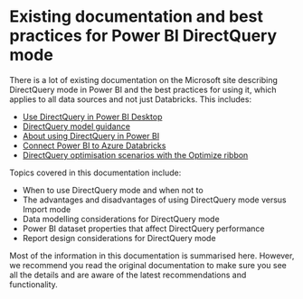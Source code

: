 # Existing documentation and best practices for Power BI DirectQuery mode

There is a lot of existing documentation on the Microsoft site describing DirectQuery mode in Power BI and the best practices for using it, which applies to all data sources and not just Databricks. 
This includes:

* [Use DirectQuery in Power BI Desktop](https://learn.microsoft.com/en-us/power-bi/connect-data/desktop-use-directquery)
* [DirectQuery model guidance](https://learn.microsoft.com/en-us/power-bi/guidance/directquery-model-guidance)
* [About using DirectQuery in Power BI](https://learn.microsoft.com/en-us/power-bi/connect-data/desktop-directquery-about)
* [Connect Power BI to Azure Databricks](https://learn.microsoft.com/en-us/azure/databricks/partners/bi/power-bi)
* [DirectQuery optimisation scenarios with the Optimize ribbon](https://learn.microsoft.com/en-gb/power-bi/create-reports/desktop-optimize-ribbon-scenarios)

Topics covered in this documentation include:

* When to use DirectQuery mode and when not to
* The advantages and disadvantages of using DirectQuery mode versus Import mode
* Data modelling considerations for DirectQuery mode
* Power BI dataset properties that affect DirectQuery performance
* Report design considerations for DirectQuery mode

Most of the information in this documentation is summarised here. 
However, we recommend you read the original documentation to make sure you see all the details and are aware of the latest recommendations and functionality.